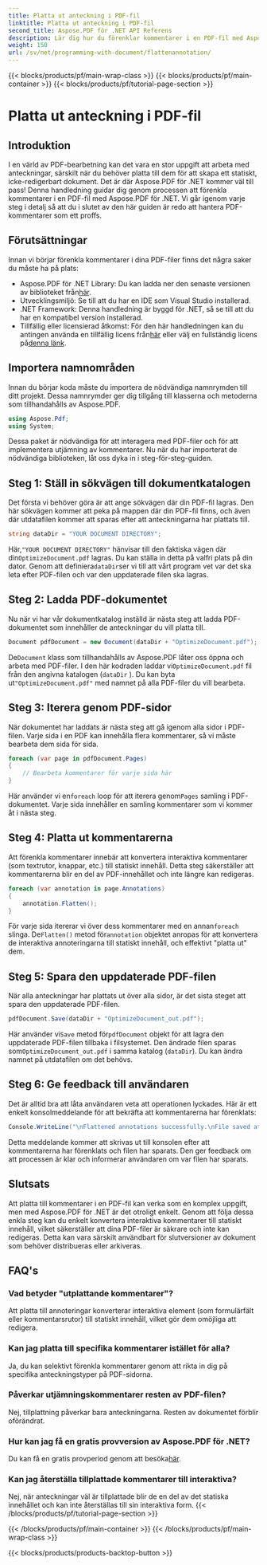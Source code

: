 ```yaml
---
title: Platta ut anteckning i PDF-fil
linktitle: Platta ut anteckning i PDF-fil
second_title: Aspose.PDF för .NET API Referens
description: Lär dig hur du förenklar kommentarer i en PDF-fil med Aspose.PDF för .NET i den här guiden. Förenkla din PDF-hanteringsprocess med vår detaljerade handledning.
weight: 150
url: /sv/net/programming-with-document/flattenannotation/
---
```


{{< blocks/products/pf/main-wrap-class >}}
{{< blocks/products/pf/main-container >}}
{{< blocks/products/pf/tutorial-page-section >}}

# Platta ut anteckning i PDF-fil

## Introduktion

I en värld av PDF-bearbetning kan det vara en stor uppgift att arbeta med anteckningar, särskilt när du behöver platta till dem för att skapa ett statiskt, icke-redigerbart dokument. Det är där Aspose.PDF för .NET kommer väl till pass! Denna handledning guidar dig genom processen att förenkla kommentarer i en PDF-fil med Aspose.PDF för .NET. Vi går igenom varje steg i detalj så att du i slutet av den här guiden är redo att hantera PDF-kommentarer som ett proffs.

## Förutsättningar

Innan vi börjar förenkla kommentarer i dina PDF-filer finns det några saker du måste ha på plats:

-  Aspose.PDF för .NET Library: Du kan ladda ner den senaste versionen av biblioteket från[här](https://releases.aspose.com/pdf/net/).
- Utvecklingsmiljö: Se till att du har en IDE som Visual Studio installerad.
- .NET Framework: Denna handledning är byggd för .NET, så se till att du har en kompatibel version installerad.
- Tillfällig eller licensierad åtkomst: För den här handledningen kan du antingen använda en tillfällig licens från[här](https://purchase.aspose.com/temporary-license/) eller välj en fullständig licens på[denna länk](https://purchase.aspose.com/buy).

## Importera namnområden

Innan du börjar koda måste du importera de nödvändiga namnrymden till ditt projekt. Dessa namnrymder ger dig tillgång till klasserna och metoderna som tillhandahålls av Aspose.PDF.

```csharp
using Aspose.Pdf;
using System;
```

Dessa paket är nödvändiga för att interagera med PDF-filer och för att implementera utjämning av kommentarer. Nu när du har importerat de nödvändiga biblioteken, låt oss dyka in i steg-för-steg-guiden.

## Steg 1: Ställ in sökvägen till dokumentkatalogen

Det första vi behöver göra är att ange sökvägen där din PDF-fil lagras. Den här sökvägen kommer att peka på mappen där din PDF-fil finns, och även där utdatafilen kommer att sparas efter att anteckningarna har plattats till.

```csharp
string dataDir = "YOUR DOCUMENT DIRECTORY";
```

 Här,`"YOUR DOCUMENT DIRECTORY"` hänvisar till den faktiska vägen där din`OptimizeDocument.pdf` lagras. Du kan ställa in detta på valfri plats på din dator. Genom att definiera`dataDir`ser vi till att vårt program vet var det ska leta efter PDF-filen och var den uppdaterade filen ska lagras. 

## Steg 2: Ladda PDF-dokumentet

Nu när vi har vår dokumentkatalog inställd är nästa steg att ladda PDF-dokumentet som innehåller de anteckningar du vill platta till.

```csharp
Document pdfDocument = new Document(dataDir + "OptimizeDocument.pdf");
```

 De`Document` klass som tillhandahålls av Aspose.PDF låter oss öppna och arbeta med PDF-filer. I den här kodraden laddar vi`OptimizeDocument.pdf` fil från den angivna katalogen (`dataDir` ). Du kan byta ut`"OptimizeDocument.pdf"` med namnet på alla PDF-filer du vill bearbeta.

## Steg 3: Iterera genom PDF-sidor

När dokumentet har laddats är nästa steg att gå igenom alla sidor i PDF-filen. Varje sida i en PDF kan innehålla flera kommentarer, så vi måste bearbeta dem sida för sida.

```csharp
foreach (var page in pdfDocument.Pages)
{
    // Bearbeta kommentarer för varje sida här
}
```

 Här använder vi en`foreach` loop för att iterera genom`Pages` samling i PDF-dokumentet. Varje sida innehåller en samling kommentarer som vi kommer åt i nästa steg.

## Steg 4: Platta ut kommentarerna

Att förenkla kommentarer innebär att konvertera interaktiva kommentarer (som textrutor, knappar, etc.) till statiskt innehåll. Detta steg säkerställer att kommentarerna blir en del av PDF-innehållet och inte längre kan redigeras.

```csharp
foreach (var annotation in page.Annotations)
{
    annotation.Flatten();
}
```

 För varje sida itererar vi över dess kommentarer med en annan`foreach` slinga. De`Flatten()` metod för`annotation` objektet anropas för att konvertera de interaktiva annoteringarna till statiskt innehåll, och effektivt "platta ut" dem.

## Steg 5: Spara den uppdaterade PDF-filen

När alla anteckningar har plattats ut över alla sidor, är det sista steget att spara den uppdaterade PDF-filen.

```csharp
pdfDocument.Save(dataDir + "OptimizeDocument_out.pdf");
```

 Här använder vi`Save` metod för`pdfDocument` objekt för att lagra den uppdaterade PDF-filen tillbaka i filsystemet. Den ändrade filen sparas som`OptimizeDocument_out.pdf` i samma katalog (`dataDir`). Du kan ändra namnet på utdatafilen om det behövs.

## Steg 6: Ge feedback till användaren

Det är alltid bra att låta användaren veta att operationen lyckades. Här är ett enkelt konsolmeddelande för att bekräfta att kommentarerna har förenklats:

```csharp
Console.WriteLine("\nFlattened annotations successfully.\nFile saved at " + dataDir);
```

Detta meddelande kommer att skrivas ut till konsolen efter att kommentarerna har förenklats och filen har sparats. Den ger feedback om att processen är klar och informerar användaren om var filen har sparats.

## Slutsats

Att platta till kommentarer i en PDF-fil kan verka som en komplex uppgift, men med Aspose.PDF för .NET är det otroligt enkelt. Genom att följa dessa enkla steg kan du enkelt konvertera interaktiva kommentarer till statiskt innehåll, vilket säkerställer att dina PDF-filer är säkrare och inte kan redigeras. Detta kan vara särskilt användbart för slutversioner av dokument som behöver distribueras eller arkiveras.

## FAQ's

### Vad betyder "utplattande kommentarer"?
Att platta till annoteringar konverterar interaktiva element (som formulärfält eller kommentarsrutor) till statiskt innehåll, vilket gör dem omöjliga att redigera.

### Kan jag platta till specifika kommentarer istället för alla?
Ja, du kan selektivt förenkla kommentarer genom att rikta in dig på specifika anteckningstyper på PDF-sidorna.

### Påverkar utjämningskommentarer resten av PDF-filen?
Nej, tillplattning påverkar bara anteckningarna. Resten av dokumentet förblir oförändrat.

### Hur kan jag få en gratis provversion av Aspose.PDF för .NET?
 Du kan få en gratis provperiod genom att besöka[här](https://releases.aspose.com/).

### Kan jag återställa tillplattade kommentarer till interaktiva?
Nej, när anteckningar väl är tillplattade blir de en del av det statiska innehållet och kan inte återställas till sin interaktiva form.
{{< /blocks/products/pf/tutorial-page-section >}}

{{< /blocks/products/pf/main-container >}}
{{< /blocks/products/pf/main-wrap-class >}}

{{< blocks/products/products-backtop-button >}}

